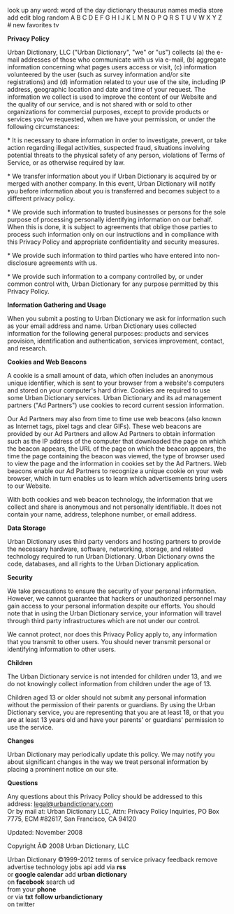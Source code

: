 look up any word: word of the day dictionary thesaurus names media store add edit blog random A B C D E F G H I J K L M N O P Q R S T U V W X Y Z # new favorites tv

**Privacy Policy**

Urban Dictionary, LLC ("Urban Dictionary", "we" or "us") collects (a) the e-mail addresses of those who communicate with us via e-mail, (b) aggregate information concerning what pages users access or visit, (c) information volunteered by the user (such as survey information and/or site registrations) and (d) information related to your use of the site, including IP address, geographic location and date and time of your request. The information we collect is used to improve the content of our Website and the quality of our service, and is not shared with or sold to other organizations for commercial purposes, except to provide products or services you've requested, when we have your permission, or under the following circumstances:

\* It is necessary to share information in order to investigate, prevent, or take action regarding illegal activities, suspected fraud, situations involving potential threats to the physical safety of any person, violations of Terms of Service, or as otherwise required by law.

\* We transfer information about you if Urban Dictionary is acquired by or merged with another company. In this event, Urban Dictionary will notify you before information about you is transferred and becomes subject to a different privacy policy.

\* We provide such information to trusted businesses or persons for the sole purpose of processing personally identifying information on our behalf. When this is done, it is subject to agreements that oblige those parties to process such information only on our instructions and in compliance with this Privacy Policy and appropriate confidentiality and security measures.

\* We provide such information to third parties who have entered into non-disclosure agreements with us.

\* We provide such information to a company controlled by, or under common control with, Urban Dictionary for any purpose permitted by this Privacy Policy.

**Information Gathering and Usage**

When you submit a posting to Urban Dictionary we ask for information such as your email address and name. Urban Dictionary uses collected information for the following general purposes: products and services provision, identification and authentication, services improvement, contact, and research.

**Cookies and Web Beacons**

A cookie is a small amount of data, which often includes an anonymous unique identifier, which is sent to your browser from a website's computers and stored on your computer's hard drive. Cookies are required to use some Urban Dictionary services. Urban Dictionary and its ad management partners ("Ad Partners") use cookies to record current session information.

Our Ad Partners may also from time to time use web beacons (also known as Internet tags, pixel tags and clear GIFs). These web beacons are provided by our Ad Partners and allow Ad Partners to obtain information such as the IP address of the computer that downloaded the page on which the beacon appears, the URL of the page on which the beacon appears, the time the page containing the beacon was viewed, the type of browser used to view the page and the information in cookies set by the Ad Partners. Web beacons enable our Ad Partners to recognize a unique cookie on your web browser, which in turn enables us to learn which advertisements bring users to our Website.

With both cookies and web beacon technology, the information that we collect and share is anonymous and not personally identifiable. It does not contain your name, address, telephone number, or email address.

**Data Storage**

Urban Dictionary uses third party vendors and hosting partners to provide the necessary hardware, software, networking, storage, and related technology required to run Urban Dictionary. Urban Dictionary owns the code, databases, and all rights to the Urban Dictionary application.

**Security**

We take precautions to ensure the security of your personal information. However, we cannot guarantee that hackers or unauthorized personnel may gain access to your personal information despite our efforts. You should note that in using the Urban Dictionary service, your information will travel through third party infrastructures which are not under our control.

We cannot protect, nor does this Privacy Policy apply to, any information that you transmit to other users. You should never transmit personal or identifying information to other users.

**Children**

The Urban Dictionary service is not intended for children under 13, and we do not knowingly collect information from children under the age of 13.

Children aged 13 or older should not submit any personal information without the permission of their parents or guardians. By using the Urban Dictionary service, you are representing that you are at least 18, or that you are at least 13 years old and have your parents' or guardians' permission to use the service.

**Changes**

Urban Dictionary may periodically update this policy. We may notify you about significant changes in the way we treat personal information by placing a prominent notice on our site.

**Questions**

Any questions about this Privacy Policy should be addressed to this address: legal@urbandictionary.com  
Or by mail at: Urban Dictionary LLC, Attn: Privacy Policy Inquiries, PO Box 7775, ECM #82617, San Francisco, CA 94120

Updated: November 2008

Copyright Â© 2008 Urban Dictionary, LLC

Urban Dictionary ©1999-2012 terms of service privacy feedback remove advertise technology jobs api add via **rss**  
or **google calendar** add **urban dictionary**  
on **facebook** search ud  
from your **phone**  
or via **txt** **follow urbandictionary**  
on twitter